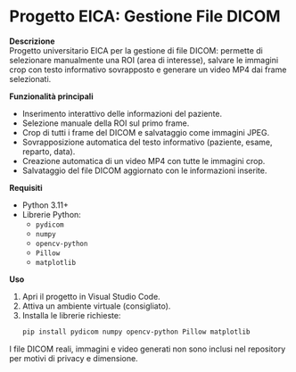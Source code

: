 # Progetto EICA: Gestione File DICOM

**Descrizione**  
Progetto universitario EICA per la gestione di file DICOM: permette di selezionare manualmente una ROI (area di interesse), salvare le immagini crop con testo informativo sovrapposto e generare un video MP4 dai frame selezionati.

**Funzionalità principali**
- Inserimento interattivo delle informazioni del paziente.
- Selezione manuale della ROI sul primo frame.
- Crop di tutti i frame del DICOM e salvataggio come immagini JPEG.
- Sovrapposizione automatica del testo informativo (paziente, esame, reparto, data).
- Creazione automatica di un video MP4 con tutte le immagini crop.
- Salvataggio del file DICOM aggiornato con le informazioni inserite.

**Requisiti**
- Python 3.11+
- Librerie Python:
  - `pydicom`
  - `numpy`
  - `opencv-python`
  - `Pillow`
  - `matplotlib`

**Uso**
1. Apri il progetto in Visual Studio Code.
2. Attiva un ambiente virtuale (consigliato).
3. Installa le librerie richieste:
   ```bash
   pip install pydicom numpy opencv-python Pillow matplotlib
I file DICOM reali, immagini e video generati non sono inclusi nel repository per motivi di privacy e dimensione.
